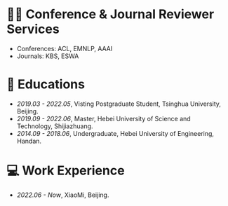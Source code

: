 # 🧑‍🏫 Conference & Journal Reviewer Services
- Conferences: ACL, EMNLP, AAAI
- Journals: KBS, ESWA

# 📖 Educations
- *2019.03 - 2022.05*, Visting Postgraduate Student, Tsinghua University, Beijing.
- *2019.09 - 2022.06*, Master, Hebei University of Science and Technology, Shijiazhuang.
- *2014.09 - 2018.06*, Undergraduate, Hebei University of Engineering, Handan.

# 💻 Work Experience
- *2022.06 - Now*, XiaoMi, Beijing.

<div style="width: 200px; margin: 0 auto;">
<script type="text/javascript" id="mapmyvisitors" src="//mapmyvisitors.com/map.js?d=3WnEtZxomvE-3XMA7bEQ8ZI8xkcQQvF0bGj1HflLAcc&cl=ffffff&w=a"></script>
</div>
